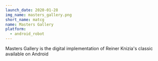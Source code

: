 ```yaml
---
launch_date: 2020-01-28
img_name: masters_gallery.png
short_name: matcg
name: Masters Gallery
platform:
  - android_robot
---
```

Masters Gallery is the digital implementation of Reiner Knizia's classic available on Android